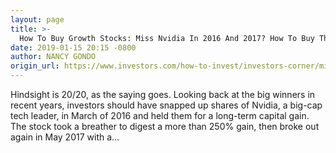 ```yaml
---
layout: page
title: >-
  How To Buy Growth Stocks: Miss Nvidia In 2016 And 2017? How To Buy The Next Big Breakout
date: 2019-01-15 20:15 -0800
author: NANCY GONDO
origin_url: https://www.investors.com/how-to-invest/investors-corner/miss-nvidias-big-breakout-last-year-dont-miss-the-next-one/
---
```


Hindsight is 20/20, as the saying goes. Looking back at the big winners in recent years, investors should have snapped up shares of Nvidia, a big-cap tech leader, in March of 2016 and held them for a long-term capital gain. The stock took a breather to digest a more than 250% gain, then broke out again in May 2017 with a…
